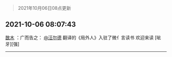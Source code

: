 > 2021年10月06日08点更新
<link rel="stylesheet" href="https://cdn.jsdelivr.net/gh/taotie6/sampleJSON@main/css/photo_show.css">
<meta name="referrer" content="no-referrer" />


 ## 2021-10-06 08:07:43 

 [㪚木](https://www.coolapk.com/feed/30494173?shareKey=ODVhMmQyMmU0Yjk4NjE1Y2U5Yzc~) ：广而告之：
<a class="feed-link-uname" href="/u/汪尔德">@汪尔德</a> 翻译的《局外人》入驻了微亻言读书
欢迎来读
[呲牙][强] 

<div class="album">
</div>

 ------- 

